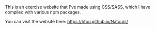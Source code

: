 This is an exercise website that I've made using CSS/SASS, which I have compiled with various npm packages.

You can visit the website here: https://htou.github.io/Natours/
